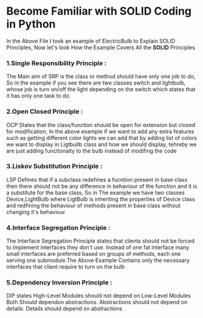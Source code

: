 # Become Familiar with SOLID Coding in Python
In the Above File I took an example of ElectricBulb to Explain SOLID Principles, Now let's look How the Example Covers All the **SOLID** Principles
### 1.Single Responsibility Principle : 
The Main aim of SRP is the class or method should have only one job to do, So in the example if you see there are two classes switch and lightbulb, whose job is turn on/off the light depending on the switch which states that it has only one task to do 
### 2.Open Closed Principle : 
OCP States that the class/function should be open for extension but closed for modification, In the above example if we want to add any extra features such as getting different color lights we can add that by adding list of colors we want to display in Ligtbullb class and how we should display, tehreby we are just adding functionaity to the bulb instead of modifing the code
### 3.Liskov Substitution Principle :
LSP Defines that if a subclass redefines a fucntion present in base class then there should not be any difference in behaviour of the function and it is a substitute for the base class, So in The example we have two classes Device,LightBulb where LigtBulb is inheriting the properties of Device class and redfining the behaviour of methods present in base class without changing it's behaviour
### 4.Interface Segregation Principle :
The Interface Segregation Principle states that clients should not be forced to implement interfaces they don't use. Instead of one fat interface many small interfaces are preferred based on groups of methods, each one serving one submodule.The Above Example Contains only the necessary interfaces that client require to turn on the bulb
### 5.Dependency Inversion Principle :
DIP states High-Level Modules should not depend on Low-Level Modules Both Should dependon abstractions. Abstractions should not depend on details. Details should depend on abstractions
